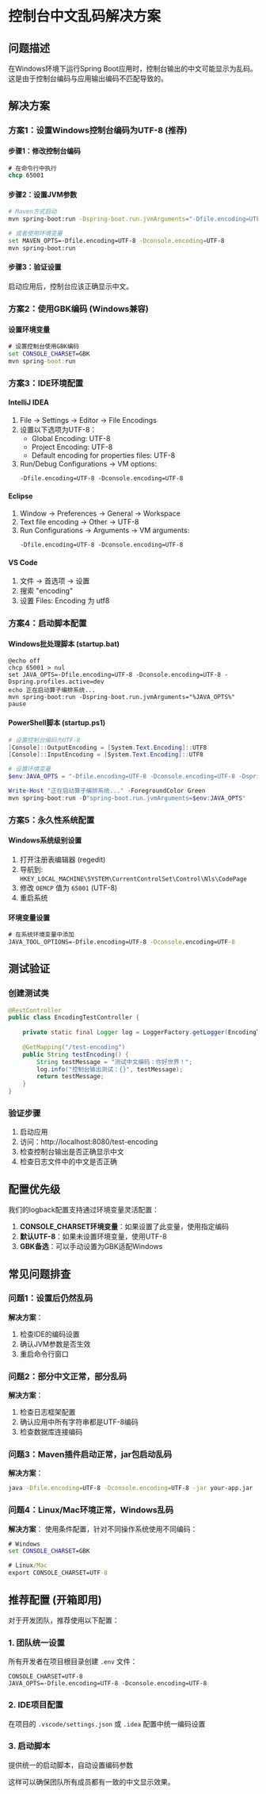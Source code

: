 # 控制台中文乱码解决方案

## 问题描述

在Windows环境下运行Spring Boot应用时，控制台输出的中文可能显示为乱码。这是由于控制台编码与应用输出编码不匹配导致的。

## 解决方案

### 方案1：设置Windows控制台编码为UTF-8 (推荐)

#### 步骤1：修改控制台编码
```cmd
# 在命令行中执行
chcp 65001
```

#### 步骤2：设置JVM参数
```bash
# Maven方式启动
mvn spring-boot:run -Dspring-boot.run.jvmArguments="-Dfile.encoding=UTF-8 -Dconsole.encoding=UTF-8"

# 或者使用环境变量
set MAVEN_OPTS=-Dfile.encoding=UTF-8 -Dconsole.encoding=UTF-8
mvn spring-boot:run
```

#### 步骤3：验证设置
启动应用后，控制台应该正确显示中文。

### 方案2：使用GBK编码 (Windows兼容)

#### 设置环境变量
```cmd
# 设置控制台使用GBK编码
set CONSOLE_CHARSET=GBK
mvn spring-boot:run
```

### 方案3：IDE环境配置

#### IntelliJ IDEA
1. File → Settings → Editor → File Encodings
2. 设置以下选项为UTF-8：
   - Global Encoding: UTF-8
   - Project Encoding: UTF-8
   - Default encoding for properties files: UTF-8
3. Run/Debug Configurations → VM options:
   ```
   -Dfile.encoding=UTF-8 -Dconsole.encoding=UTF-8
   ```

#### Eclipse
1. Window → Preferences → General → Workspace
2. Text file encoding → Other → UTF-8
3. Run Configurations → Arguments → VM arguments:
   ```
   -Dfile.encoding=UTF-8 -Dconsole.encoding=UTF-8
   ```

#### VS Code
1. 文件 → 首选项 → 设置
2. 搜索 "encoding"
3. 设置 Files: Encoding 为 utf8

### 方案4：启动脚本配置

#### Windows批处理脚本 (startup.bat)
```batch
@echo off
chcp 65001 > nul
set JAVA_OPTS=-Dfile.encoding=UTF-8 -Dconsole.encoding=UTF-8 -Dspring.profiles.active=dev
echo 正在启动算子编排系统...
mvn spring-boot:run -Dspring-boot.run.jvmArguments="%JAVA_OPTS%"
pause
```

#### PowerShell脚本 (startup.ps1)
```powershell
# 设置控制台编码为UTF-8
[Console]::OutputEncoding = [System.Text.Encoding]::UTF8
[Console]::InputEncoding = [System.Text.Encoding]::UTF8

# 设置环境变量
$env:JAVA_OPTS = "-Dfile.encoding=UTF-8 -Dconsole.encoding=UTF-8 -Dspring.profiles.active=dev"

Write-Host "正在启动算子编排系统..." -ForegroundColor Green
mvn spring-boot:run -D"spring-boot.run.jvmArguments=$env:JAVA_OPTS"
```

### 方案5：永久性系统配置

#### Windows系统级别设置
1. 打开注册表编辑器 (regedit)
2. 导航到: `HKEY_LOCAL_MACHINE\SYSTEM\CurrentControlSet\Control\Nls\CodePage`
3. 修改 `OEMCP` 值为 `65001` (UTF-8)
4. 重启系统

#### 环境变量设置
```cmd
# 在系统环境变量中添加
JAVA_TOOL_OPTIONS=-Dfile.encoding=UTF-8 -Dconsole.encoding=UTF-8
```

## 测试验证

### 创建测试类
```java
@RestController
public class EncodingTestController {
    
    private static final Logger log = LoggerFactory.getLogger(EncodingTestController.class);
    
    @GetMapping("/test-encoding")
    public String testEncoding() {
        String testMessage = "测试中文编码：你好世界！";
        log.info("控制台输出测试：{}", testMessage);
        return testMessage;
    }
}
```

### 验证步骤
1. 启动应用
2. 访问：http://localhost:8080/test-encoding
3. 检查控制台输出是否正确显示中文
4. 检查日志文件中的中文是否正确

## 配置优先级

我们的logback配置支持通过环境变量灵活配置：

1. **CONSOLE_CHARSET环境变量**：如果设置了此变量，使用指定编码
2. **默认UTF-8**：如果未设置环境变量，使用UTF-8
3. **GBK备选**：可以手动设置为GBK适配Windows

## 常见问题排查

### 问题1：设置后仍然乱码
**解决方案**：
1. 检查IDE的编码设置
2. 确认JVM参数是否生效
3. 重启命令行窗口

### 问题2：部分中文正常，部分乱码
**解决方案**：
1. 检查日志框架配置
2. 确认应用中所有字符串都是UTF-8编码
3. 检查数据库连接编码

### 问题3：Maven插件启动正常，jar包启动乱码
**解决方案**：
```bash
java -Dfile.encoding=UTF-8 -Dconsole.encoding=UTF-8 -jar your-app.jar
```

### 问题4：Linux/Mac环境正常，Windows乱码
**解决方案**：
使用条件配置，针对不同操作系统使用不同编码：
```cmd
# Windows
set CONSOLE_CHARSET=GBK

# Linux/Mac
export CONSOLE_CHARSET=UTF-8
```

## 推荐配置 (开箱即用)

对于开发团队，推荐使用以下配置：

### 1. 团队统一设置
所有开发者在项目根目录创建 `.env` 文件：
```
CONSOLE_CHARSET=UTF-8
JAVA_OPTS=-Dfile.encoding=UTF-8 -Dconsole.encoding=UTF-8
```

### 2. IDE项目配置
在项目的 `.vscode/settings.json` 或 `.idea` 配置中统一编码设置

### 3. 启动脚本
提供统一的启动脚本，自动设置编码参数

这样可以确保团队所有成员都有一致的中文显示效果。 